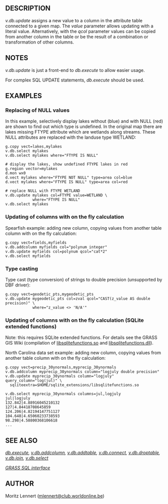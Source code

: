 ## DESCRIPTION

*v.db.update* assigns a new value to a column in the attribute table
connected to a given map. The *value* parameter allows updating with a
literal value. Alternatively, with the *qcol* parameter values can be
copied from another column in the table or be the result of a
combination or transformation of other columns.

## NOTES

*v.db.update* is just a front-end to *db.execute* to allow easier usage.

For complex SQL UPDATE statements, *db.execute* should be used.

## EXAMPLES

### Replacing of NULL values

In this example, selectively display lakes without (blue) and with NULL
(red) are shown to find out which type is undefined. In the original map
there are lakes missing FTYPE attribute which are wetlands along
streams. These NULL attributes are replaced with the landuse type
WETLAND:

```shell
g.copy vect=lakes,mylakes
v.db.select mylakes
v.db.select mylakes where="FTYPE IS NULL"

# display the lakes, show undefined FTYPE lakes in red
g.region vector=mylakes
d.mon wx0
d.vect mylakes where="FTYPE NOT NULL" type=area col=blue
d.vect mylakes where="FTYPE IS NULL" type=area col=red

# replace NULL with FTYPE WETLAND
v.db.update mylakes col=FTYPE value=WETLAND \
            where="FTYPE IS NULL"
v.db.select mylakes
```

### Updating of columns with on the fly calculation

Spearfish example: adding new column, copying values from another table
column with on the fly calculation:

```shell
g.copy vect=fields,myfields
v.db.addcolumn myfields col="polynum integer"
v.db.update myfields col=polynum qcol="cat*2"
v.db.select myfields
```

### Type casting

Type cast (type conversion) of strings to double precision (unsupported
by DBF driver):

```shell
g.copy vect=geodetic_pts,mygeodetic_pts
v.db.update mygeodetic_pts col=zval qcol="CAST(z_value AS double precision)" \
            where="z_value <> 'N/A'"
```

### Updating of columns with on the fly calculation (SQLite extended functions)

Note: this requires SQLite extended functions. For details see the GRASS
GIS Wiki (compilation of
[libsqlitefunctions.so](https://grasswiki.osgeo.org/wiki/Build_SQLite_extension_on_Linux)
and
[libsqlitefunctions.dll](https://grasswiki.osgeo.org/wiki/Build_SQLite_extension_on_windows)).

North Carolina data set example: adding new column, copying values from
another table column with on the fly calculation:

```shell
g.copy vect=precip_30ynormals,myprecip_30ynormals
v.db.addcolumn myprecip_30ynormals column="logjuly double precision"
v.db.update myprecip_30ynormals column="logjuly" query_column="log(jul)" \
  sqliteextra=$HOME/sqlite_extensions/libsqlitefunctions.so

v.db.select myprecip_30ynormals columns=jul,logjuly
jul|logjuly
132.842|4.88916045210132
127|4.84418708645859
124.206|4.82194147751127
104.648|4.65060233738593
98.298|4.58800368106618
...
```

## SEE ALSO

*[db.execute](db.execute.md), [v.db.addcolumn](v.db.addcolumn.md),
[v.db.addtable](v.db.addtable.md), [v.db.connect](v.db.connect.md),
[v.db.droptable](v.db.droptable.md), [v.db.join](v.db.join.md),
[v.db.select](v.db.select.md)*

*[GRASS SQL interface](sql.md)*

## AUTHOR

Moritz Lennert (mlennert@club.worldonline.be)
